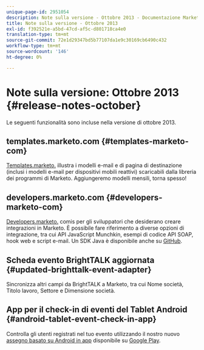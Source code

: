 ```yaml
---
unique-page-id: 2951054
description: Note sulla versione - Ottobre 2013 - Documentazione Marketo - Documentazione del prodotto
title: Note sulla versione - Ottobre 2013
exl-id: f392521e-a5bd-47cd-af5c-d801718ca4e0
translation-type: tm+mt
source-git-commit: 72e1d29347bd5b77107da1e9c30169cb6490c432
workflow-type: tm+mt
source-wordcount: '146'
ht-degree: 0%

---
```


# Note sulla versione: Ottobre 2013 {#release-notes-october}

Le seguenti funzionalità sono incluse nella versione di ottobre 2013.

## templates.marketo.com {#templates-marketo-com}

[Templates.marketo.](/help/marketo/product-docs/demand-generation/landing-pages/landing-page-templates/guided-landing-page-template-list.md) illustra i modelli e-mail e di pagina di destinazione (inclusi i modelli e-mail per dispositivi mobili reattivi) scaricabili dalla libreria dei programmi di Marketo. Aggiungeremo modelli mensili, torna spesso!

## developers.marketo.com {#developers-marketo-com}

[Developers.marketo.](https://developers.marketo.com) comis per gli sviluppatori che desiderano creare integrazioni in Marketo. È possibile fare riferimento a diverse opzioni di integrazione, tra cui API JavaScript Munchkin, esempi di codice API SOAP, hook web e script e-mail. Un SDK Java è disponibile anche su [GitHub](https://github.com/Marketo/SOAP-API-Java-Client).

## Scheda evento BrightTALK aggiornata {#updated-brighttalk-event-adapter}

Sincronizza altri campi da BrightTALK a Marketo, tra cui Nome società, Titolo lavoro, Settore e Dimensione società.

## App per il check-in di eventi del Tablet Android {#android-tablet-event-check-in-app}

Controlla gli utenti registrati nel tuo evento utilizzando il nostro nuovo [assegno basato su Android in app](/help/marketo/product-docs/core-marketo-concepts/mobile-apps/event-check-in/check-people-into-your-event-from-your-tablet.md) disponibile su [Google Play](https://play.google.com/store/apps/details?id=com.marketo.eventcheckin&amp;hl=en).
